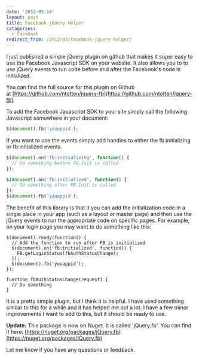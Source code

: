 ```yaml
---
date: '2012-03-14'
layout: post
title: Facebook jQuery Helper
catagories:
  - Facebook
redirect_from: /2012/03/facebook-jquery-helper/
---
```


I just published a simple jQuery plugin on github that makes it super easy to use the Facebook Javascript SDK on your website. It also allows you to to use jQuery events to run code before and after the Facebook's code is initialized.

You can find the full source for this plugin on Github at [https://github.com/ntotten/jquery-fb](https://github.com/ntotten/jquery-fb).

To add the Facebook Javascript SDK to your site simply call the following Javascript somewhere in your document:

```js
$(document).fb('youappid');
```

If you want to use the events simply add handles to either the fb:initializing or fb:initialized events.

```js
$(document).on('fb:initializing', function() {
  // Do something before FB.Init is called
});

$(document).on('fb:initialized', function() {
  // Do something after FB.Init is called
});
$(document).fb('youappid');
```

The benefit of this library is that it you can add the initialization code in a single place in your app (such as a layout or master page) and then use the jQuery events to run the appropriate code on specific pages. For example, on your login page you may want to do something like this:

```
$(document).ready(function() {
  // Add the function to run after FB is initialized
  $(document).on('fb:initialized', function() {
    FB.getLoginStatus(fbAuthStatusChange);
  });
  $(document).fb('youappid');
});

function fbAuthStatusChange(request) {
  // Do something
}
```

It is a pretty simple plugin, but I think it is helpful. I have used something similar to this for a while and it has helped me out a lot. I have a few minor improvements I want to add to this, but it should be ready to use.

**Update:** This package is now on Nuget. It is called 'jQuery.fb'. You can find it here: [https://nuget.org/packages/jQuery.fb](https://nuget.org/packages/jQuery.fb)

Let me know if you have any questions or feedback.

